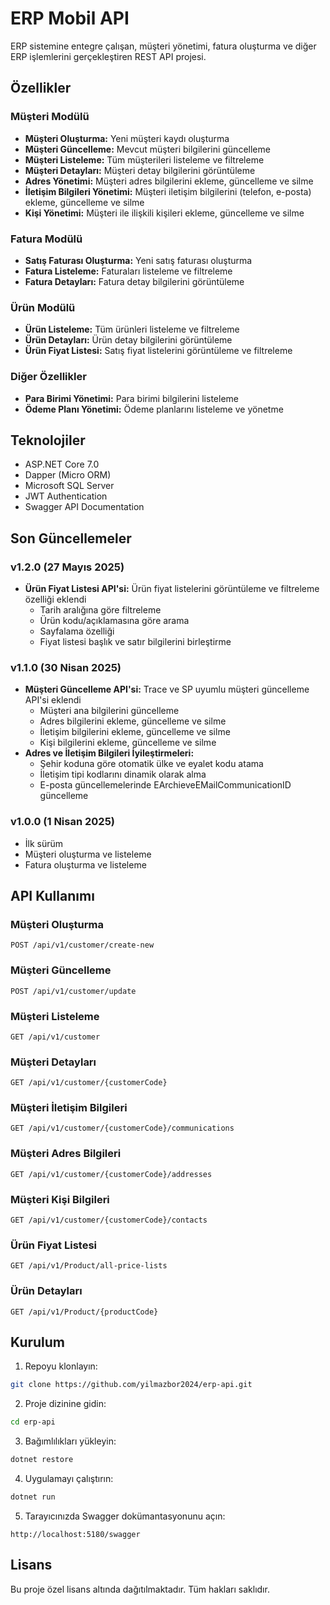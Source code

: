 # ERP Mobil API

ERP sistemine entegre çalışan, müşteri yönetimi, fatura oluşturma ve diğer ERP işlemlerini gerçekleştiren REST API projesi.

## Özellikler

### Müşteri Modülü
- **Müşteri Oluşturma:** Yeni müşteri kaydı oluşturma
- **Müşteri Güncelleme:** Mevcut müşteri bilgilerini güncelleme
- **Müşteri Listeleme:** Tüm müşterileri listeleme ve filtreleme
- **Müşteri Detayları:** Müşteri detay bilgilerini görüntüleme
- **Adres Yönetimi:** Müşteri adres bilgilerini ekleme, güncelleme ve silme
- **İletişim Bilgileri Yönetimi:** Müşteri iletişim bilgilerini (telefon, e-posta) ekleme, güncelleme ve silme
- **Kişi Yönetimi:** Müşteri ile ilişkili kişileri ekleme, güncelleme ve silme

### Fatura Modülü
- **Satış Faturası Oluşturma:** Yeni satış faturası oluşturma
- **Fatura Listeleme:** Faturaları listeleme ve filtreleme
- **Fatura Detayları:** Fatura detay bilgilerini görüntüleme

### Ürün Modülü
- **Ürün Listeleme:** Tüm ürünleri listeleme ve filtreleme
- **Ürün Detayları:** Ürün detay bilgilerini görüntüleme
- **Ürün Fiyat Listesi:** Satış fiyat listelerini görüntüleme ve filtreleme

### Diğer Özellikler
- **Para Birimi Yönetimi:** Para birimi bilgilerini listeleme
- **Ödeme Planı Yönetimi:** Ödeme planlarını listeleme ve yönetme

## Teknolojiler

- ASP.NET Core 7.0
- Dapper (Micro ORM)
- Microsoft SQL Server
- JWT Authentication
- Swagger API Documentation

## Son Güncellemeler

### v1.2.0 (27 Mayıs 2025)
- **Ürün Fiyat Listesi API'si:** Ürün fiyat listelerini görüntüleme ve filtreleme özelliği eklendi
  - Tarih aralığına göre filtreleme
  - Ürün kodu/açıklamasına göre arama
  - Sayfalama özelliği
  - Fiyat listesi başlık ve satır bilgilerini birleştirme

### v1.1.0 (30 Nisan 2025)
- **Müşteri Güncelleme API'si:** Trace ve SP uyumlu müşteri güncelleme API'si eklendi
  - Müşteri ana bilgilerini güncelleme
  - Adres bilgilerini ekleme, güncelleme ve silme
  - İletişim bilgilerini ekleme, güncelleme ve silme
  - Kişi bilgilerini ekleme, güncelleme ve silme
- **Adres ve İletişim Bilgileri İyileştirmeleri:**
  - Şehir koduna göre otomatik ülke ve eyalet kodu atama
  - İletişim tipi kodlarını dinamik olarak alma
  - E-posta güncellemelerinde EArchieveEMailCommunicationID güncelleme

### v1.0.0 (1 Nisan 2025)
- İlk sürüm
- Müşteri oluşturma ve listeleme
- Fatura oluşturma ve listeleme

## API Kullanımı

### Müşteri Oluşturma
```http
POST /api/v1/customer/create-new
```

### Müşteri Güncelleme
```http
POST /api/v1/customer/update
```

### Müşteri Listeleme
```http
GET /api/v1/customer
```

### Müşteri Detayları
```http
GET /api/v1/customer/{customerCode}
```

### Müşteri İletişim Bilgileri
```http
GET /api/v1/customer/{customerCode}/communications
```

### Müşteri Adres Bilgileri
```http
GET /api/v1/customer/{customerCode}/addresses
```

### Müşteri Kişi Bilgileri
```http
GET /api/v1/customer/{customerCode}/contacts
```

### Ürün Fiyat Listesi
```http
GET /api/v1/Product/all-price-lists
```

### Ürün Detayları
```http
GET /api/v1/Product/{productCode}
```

## Kurulum

1. Repoyu klonlayın:
```bash
git clone https://github.com/yilmazbor2024/erp-api.git
```

2. Proje dizinine gidin:
```bash
cd erp-api
```

3. Bağımlılıkları yükleyin:
```bash
dotnet restore
```

4. Uygulamayı çalıştırın:
```bash
dotnet run
```

5. Tarayıcınızda Swagger dokümantasyonunu açın:
```
http://localhost:5180/swagger
```

## Lisans

Bu proje özel lisans altında dağıtılmaktadır. Tüm hakları saklıdır.

